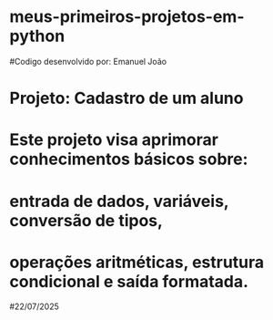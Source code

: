 # meus-primeiros-projetos-em-python
#Codigo desenvolvido por: Emanuel João
# Projeto: Cadastro de um aluno
# Este projeto visa aprimorar conhecimentos básicos sobre:
# entrada de dados, variáveis, conversão de tipos,
# operações aritméticas, estrutura condicional e saída formatada.
#22/07/2025
